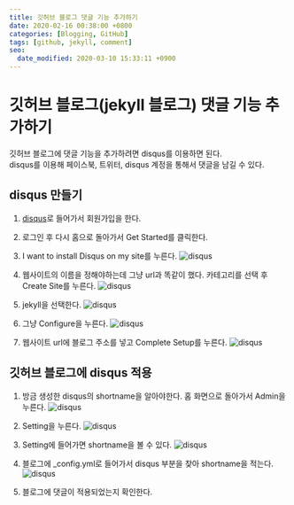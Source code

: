 ```yaml
---
title: 깃허브 블로그 댓글 기능 추가하기
date: 2020-02-16 00:38:00 +0800
categories: [Blogging, GitHub]
tags: [github, jekyll, comment]
seo:
  date_modified: 2020-03-10 15:33:11 +0900
---
```


# 깃허브 블로그(jekyll 블로그) 댓글 기능 추가하기  
깃허브 블로그에 댓글 기능을 추가하려면 disqus를 이용하면 된다.  
disqus를 이용해 페이스북, 트위터, disqus 계정을 통해서 댓글을 남길 수 있다.


## disqus 만들기
1. [disqus](https://disqus.com/)로 들어가서 회원가입을 한다.  


2. 로그인 후 다시 홈으로 돌아가서 Get Started를 클릭한다.   
   

3. I want to install Disqus on my site를 누른다.  ![disqus](/assets/img/postImg/d1.JPG )  


4. 웹사이트의 이름을 정해야하는데 그냥 url과 똑같이 했다.  카테고리를 선택 후 Create Site를 누른다.  ![disqus](/assets/img/postImg/d2.JPG )  


5. jekyll을 선택한다.  ![disqus](/assets/img/postImg/d4.JPG )  


6. 그냥 Configure을 누른다.  ![disqus](/assets/img/postImg/d5.JPG )  


7. 웹사이트 url에 블로그 주소를 넣고 Complete Setup를 누른다.  ![disqus](/assets/img/postImg/d6.JPG )  



  
  
  
## 깃허브 블로그에 disqus 적용
1. 방금 생성한 disqus의 shortname을 알아야한다. 홈 화면으로 돌아가서 Admin을 누른다.  ![disqus](/assets/img/postImg/d7.JPG )  


2. Setting을 누른다.  ![disqus](/assets/img/postImg/d8.JPG )  


3. Setting에 들어가면 shortname을 볼 수 있다.  ![disqus](/assets/img/postImg/d9.JPG )  


4. 블로그에 _config.yml로 들어가서 disqus 부분을 찾아 shortname을 적는다.  ![disqus](/assets/img/postImg/d10.JPG )


5. 블로그에 댓글이 적용되었는지 확인한다.  